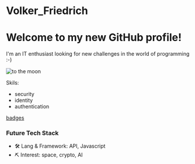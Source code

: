 # Volker_Friedrich
# Welcome to my new GitHub profile!

I'm an IT enthusiast looking for new challenges in the world of programming :-)

![to the moon](https://cdn.mos.cms.futurecdn.net/jQmJrRLY73sV8JgyPm6cRm-1200-80.jpg.webp)

Skils:
- security 
- identity 
- authentication

[badges](https://www.credly.com/users/volker-friedrich.d06517e1)

### Future Tech Stack

- 🛠 Lang & Framework:  API, Javascript
- ⛏ Interest: space, crypto, AI
